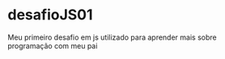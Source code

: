 # desafioJS01
Meu primeiro desafio em js utilizado para aprender mais sobre programação com meu pai 
